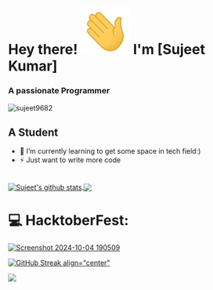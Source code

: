 
# Hey there! <img src="https://github.com/ABSphreak/ABSphreak/blob/master/gifs/Hi.gif" width=100> I'm [Sujeet Kumar]
### A passionate Programmer
<img src="https://komarev.com/ghpvc/?username=sujeet9682&label=Profile%20views&color=0e75b6&style=flat" alt="sujeet9682" />


## A Student 
- 🌱 I’m currently learning to get some space in tech field:)
- ⚡ Just want to write more code


<br/>

<a href="https://github.com/sujeet9682">
 <img align="center" src="https://github-readme-stats.vercel.app/api?username=sujeet9682&include_all_commits=true&count_private=true&show_icons=true&theme=default&line_height=27" alt="Sujeet's github stats"/>
</a>
<a href="https://github.com/sujeet9682">
  <img align="center" src="https://github-readme-stats.vercel.app/api/top-langs/?username=sujeet9682&theme=default&layout=compact&langs_count=10&hide_langs_below=1" />
</a>

# 💻 HacktoberFest:
[![Screenshot 2024-10-04 190509](https://github.com/user-attachments/assets/dee8dbb5-246f-4d0d-b1a0-b1f2dead5649)](https://holopin.io/@sujeet9682)

[![GitHub Streak align="center"](https://streak-stats.demolab.com/?user=sujeet9682&theme=default)](https://git.io/streak-stats)

<!--
**sujeet9682/sujeet9682** is a ✨ _special_ ✨ repository because its `README.md` (this file) appears on your GitHub profile.

- 🔭 I’m currently working on ...
- 🌱 I’m currently learning ...
- 👯 I’m looking to collaborate on ...
- 🤔 I’m looking for help with ...
- 💬 Ask me about ...
- 📫 How to reach me: ...
- 😄 Pronouns: ...
- ⚡ Fun fact: ...
-->

![](https://leetcard.jacoblin.cool/sujitg0124?ext=heatmap)
